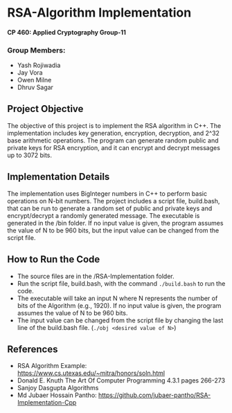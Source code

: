# RSA-Algorithm Implementation
#### CP 460: Applied Cryptography Group-11

### Group Members:
- Yash Rojiwadia 
- Jay Vora 
- Owen Milne 
- Dhruv Sagar 

## Project Objective
The objective of this project is to implement the RSA algorithm in C++. The implementation includes key generation, encryption, decryption, and 2^32 base arithmetic operations. The program can generate random public and private keys for RSA encryption, and it can encrypt and decrypt messages up to 3072 bits.

## Implementation Details
The implementation uses BigInteger numbers in C++ to perform basic operations on N-bit numbers. The project includes a script file, build.bash, that can be run to generate a random set of public and private keys and encrypt/decrypt a randomly generated message. The executable is generated in the /bin folder. If no input value is given, the program assumes the value of N to be 960 bits, but the input value can be changed from the script file.

## How to Run the Code
- The source files are in the /RSA-Implementation folder.
- Run the script file, build.bash, with the command `./build.bash` to run the code.
- The executable will take an input N where N represents the number of bits of the Algorithm (e.g., 1920). If no input value is given, the program assumes the value of N to be 960 bits.
- The input value can be changed from the script file by changing the last line of the build.bash file. (`./obj <desired value of N>`)

## References
- RSA Algorithm Example: https://www.cs.utexas.edu/~mitra/honors/soln.html
- Donald E. Knuth The Art Of Computer Programming 4.3.1 pages 266-273
- Sanjoy Dasgupta Algorithms
- Md Jubaer Hossain Pantho: https://github.com/jubaer-pantho/RSA-Implementation-Cpp 
